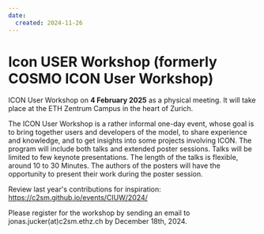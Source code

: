 ```yaml
---
date:
  created: 2024-11-26
---
```


# Icon USER Workshop (formerly COSMO ICON User Workshop)


ICON User Workshop on **4 February 2025** as a physical meeting. It will take place at the ETH Zentrum Campus in the heart of Zurich.
 
The ICON User Workshop is a rather informal one-day event, whose goal is to bring together users and developers of the model, to share experience and knowledge, and to get insights into some projects involving ICON. The program will include both talks and extended poster sessions. Talks will be limited to few keynote presentations.
The length of the talks is flexible, around 10 to 30 Minutes. The authors of the posters will have the opportunity to present their work during the poster session.

Review last year's contributions for inspiration:
https://c2sm.github.io/events/CIUW/2024/
 
Please register for the workshop by sending an email to jonas.jucker(at)c2sm.ethz.ch by December 18th, 2024.
